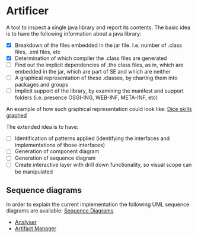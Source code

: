 # Artificer
A tool to inspect a single java library and report its contents. The basic idea is to have the following
information about a java library:
- [x] Breakdown of the files embedded in the jar file. I.e. number of .class files, .xml files, etc
- [x] Determination of which compiler the .class files are generated
- [ ] Find out the implicit dependencies of .the class files, as in, which are embedded in the jar, which are part of SE and which are neither
- [ ] A graphical representation of these .classes, by charting them into packages and groups
- [ ] Implicit support of the library, by examining the manifest and support folders (i.e. presence OSGI-ING, WEB-INF, META-INF, etc)

An example of how such graphical representation could look like:
[Dice skills graphed](http://insights.dice.com/wp-content/themes/dicenews2015/assets/d3/2015/SkillsGraph/index.html)

The extended idea is to have:
- [ ] Identification of patterns applied (identifying the interfaces and implementations of those interfaces)
- [ ] Generation of component diagram
- [ ] Generation of sequence diagram
- [ ] Create interactive layer with drill down functionality, so visual scope can be manipulated

## Sequence diagrams
In order to explain the current implementation the following UML sequence diagrams are available:
[Sequence Diagrams](/sequence.md)
- [Analyser](/src/main/resources/design/sequence-analyser.png)
- [Artifact Manager](/src/main/resources/design/sequence-artifact-manager.png)